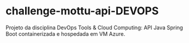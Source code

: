 # challenge-mottu-api-DEVOPS
Projeto da disciplina DevOps Tools &amp; Cloud Computing: API Java Spring Boot containerizada e hospedada em VM Azure.

